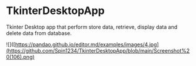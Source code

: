 # TkinterDesktopApp
Tkinter Desktop app that perform store data, retrieve, display data and delete data from database.


![]([https://pandao.github.io/editor.md/examples/images/4.jpg](https://github.com/Spin1234/TkinterDesktopApp/blob/main/Screenshot%20(106).png)
